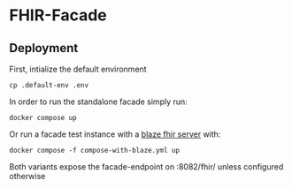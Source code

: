 # FHIR-Facade

## Deployment

First, intialize the default environment

`cp .default-env .env`

In order to run the standalone facade simply run: 

`docker compose up`

Or run a facade test instance with a [blaze fhir server](https://github.com/samply/blaze) with:

`docker compose -f compose-with-blaze.yml up`

Both variants expose the facade-endpoint on :8082/fhir/ unless configured otherwise
